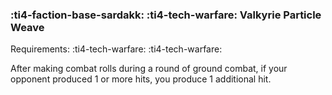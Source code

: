 ### :ti4-faction-base-sardakk: :ti4-tech-warfare: **Valkyrie Particle Weave**

Requirements: :ti4-tech-warfare: :ti4-tech-warfare:

After making combat rolls during a round of ground combat, if your opponent produced 1 or more hits, you produce 1 additional hit.
